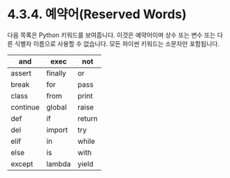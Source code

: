# 4.3.4. 예약어(Reserved Words)

다음 목록은 Python 키워드를 보여줍니다. 이것은 예약어이며 상수 또는 변수 또는 다른 식별자 이름으로 사용할 수 없습니다. 모든 파이썬 키워드는 소문자만 포함됩니다.

| and      | exec    | not    |
| -------- | ------- | ------ |
| assert   | finally | or     |
| break    | for     | pass   |
| class    | from    | print  |
| continue | global  | raise  |
| def      | if      | return |
| del      | import  | try    |
| elif     | in      | while  |
| else     | is      | with   |
| except   | lambda  | yield  |
